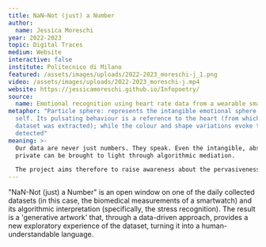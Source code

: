 ```yaml
---
title: NaN—Not (just) a Number
author:
  name: Jessica Moreschi
year: 2022-2023
topic: Digital Traces
medium: Website
interactive: false
institute: Politecnico di Milano
featured: /assets/images/uploads/2022-2023_moreschi-j_1.png
video: /assets/images/uploads/2022-2023_moreschi-j.mp4
website: https://jessicamoreschi.github.io/Infopoetry/
source:
  name: Emotional recognition using heart rate data from a wearable smartwatch.
metaphor: "Particle sphere: represents the intangible emotional sphere of the
  self. Its pulsating behaviour is a reference to the heart (from which the
  dataset was extracted); while the colour and shape variations evoke the mood
  detected"
meaning: >-
  Our data are never just numbers. They speak. Even the intangible, abstract and
  private can be brought to light through algorithmic mediation.

  The project aims therefore to raise awareness about the pervasiveness of data collection, which manage to detect and interpret every aspect of our lives, including the most intimate sphere of emotions.
---
```

"NaN-Not (just) a Number" is an open window on one of the daily collected datasets (in this case, the biomedical measurements of a smartwatch) and its algorithmic interpretation (specifically, the stress recognition). 
The result is a 'generative artwork' that, through a data-driven approach, provides a new exploratory experience of the dataset, turning it into a human-understandable language.